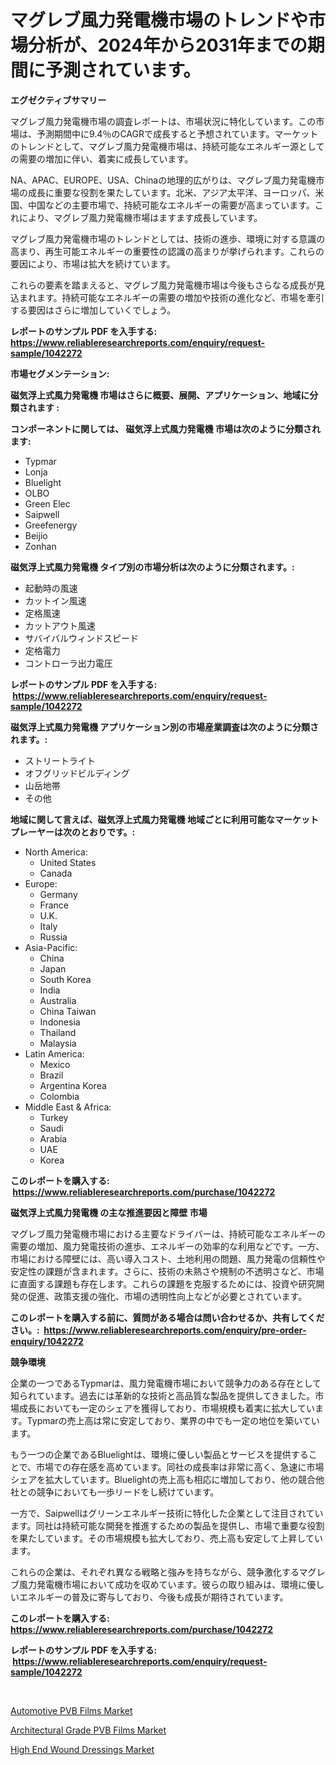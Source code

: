 <p><h1>マグレブ風力発電機市場のトレンドや市場分析が、2024年から2031年までの期間に予測されています。</h1></p><p><strong>エグゼクティブサマリー</strong></p>
<p><p>マグレブ風力発電機市場の調査レポートは、市場状況に特化しています。この市場は、予測期間中に9.4％のCAGRで成長すると予想されています。マーケットのトレンドとして、マグレブ風力発電機市場は、持続可能なエネルギー源としての需要の増加に伴い、着実に成長しています。</p><p>NA、APAC、EUROPE、USA、Chinaの地理的広がりは、マグレブ風力発電機市場の成長に重要な役割を果たしています。北米、アジア太平洋、ヨーロッパ、米国、中国などの主要市場で、持続可能なエネルギーの需要が高まっています。これにより、マグレブ風力発電機市場はますます成長しています。</p><p>マグレブ風力発電機市場のトレンドとしては、技術の進歩、環境に対する意識の高まり、再生可能エネルギーの重要性の認識の高まりが挙げられます。これらの要因により、市場は拡大を続けています。</p><p>これらの要素を踏まえると、マグレブ風力発電機市場は今後もさらなる成長が見込まれます。持続可能なエネルギーの需要の増加や技術の進化など、市場を牽引する要因はさらに増加していくでしょう。</p></p>
<p><strong>レポートのサンプル PDF を入手する: <a href="https://www.reliableresearchreports.com/enquiry/request-sample/1042272">https://www.reliableresearchreports.com/enquiry/request-sample/1042272</a></strong></p>
<p><strong>市場セグメンテーション:</strong></p>
<p><strong> 磁気浮上式風力発電機 市場はさらに概要、展開、アプリケーション、地域に分類されます :</strong></p>
<p><strong>コンポーネントに関しては、 磁気浮上式風力発電機 市場は次のように分類されます: &nbsp;</strong></p>
<p><ul><li>Typmar</li><li>Lonja</li><li>Bluelight</li><li>OLBO</li><li>Green Elec</li><li>Saipwell</li><li>Greefenergy</li><li>Beijio</li><li>Zonhan</li></ul></p>
<p><strong> 磁気浮上式風力発電機 タイプ別の市場分析は次のように分類されます。:</strong></p>
<p><ul><li>起動時の風速</li><li>カットイン風速</li><li>定格風速</li><li>カットアウト風速</li><li>サバイバルウィンドスピード</li><li>定格電力</li><li>コントローラ出力電圧</li></ul></p>
<p><strong>レポートのサンプル PDF を入手する: &nbsp;<a href="https://www.reliableresearchreports.com/enquiry/request-sample/1042272">https://www.reliableresearchreports.com/enquiry/request-sample/1042272</a></strong></p>
<p><strong> 磁気浮上式風力発電機 アプリケーション別の市場産業調査は次のように分類されます。:</strong></p>
<p><ul><li>ストリートライト</li><li>オフグリッドビルディング</li><li>山岳地帯</li><li>その他</li></ul></p>
<p><strong>地域に関して言えば、磁気浮上式風力発電機 地域ごとに利用可能なマーケットプレーヤーは次のとおりです。:</strong></p>
<p><ul>
    <li>
        North America:
        <ul>
            <li>United States</li>
            <li>Canada</li>
        </ul>
    </li>
    <li>
        Europe:
        <ul>
            <li>Germany</li>
            <li>France</li>
            <li>U.K.</li>
            <li>Italy</li>
            <li>Russia</li>
        </ul>
    </li>
    <li>
        Asia-Pacific:
        <ul>
            <li>China</li>
            <li>Japan</li>
            <li>South Korea</li>
            <li>India</li>
            <li>Australia</li>
            <li>China Taiwan</li>
            <li>Indonesia</li>
            <li>Thailand</li>
            <li>Malaysia</li>
        </ul>
    </li>
    <li>
        Latin America:
        <ul>
            <li>Mexico</li>
            <li>Brazil</li>
            <li>Argentina Korea</li>
            <li>Colombia</li>
        </ul>
    </li>
    <li>
        Middle East & Africa:
        <ul>
            <li>Turkey</li>
            <li>Saudi</li>
            <li>Arabia</li>
            <li>UAE</li>
            <li>Korea</li>
        </ul>
    </li>
    </ul></p>
<p><strong>このレポートを購入する: &nbsp;<a href="https://www.reliableresearchreports.com/purchase/1042272">https://www.reliableresearchreports.com/purchase/1042272</a></strong></p>
<p><strong>磁気浮上式風力発電機 の主な推進要因と障壁 市場</strong></p>
<p><p>マグレブ風力発電機市場における主要なドライバーは、持続可能なエネルギーの需要の増加、風力発電技術の進歩、エネルギーの効率的な利用などです。一方、市場における障壁には、高い導入コスト、土地利用の問題、風力発電の信頼性や安定性の課題が含まれます。さらに、技術の未熟さや規制の不透明さなど、市場に直面する課題も存在します。これらの課題を克服するためには、投資や研究開発の促進、政策支援の強化、市場の透明性向上などが必要とされています。</p></p>
<p><strong>このレポートを購入する前に、質問がある場合は問い合わせるか、共有してください。:&nbsp; <a href="https://www.reliableresearchreports.com/enquiry/pre-order-enquiry/1042272">https://www.reliableresearchreports.com/enquiry/pre-order-enquiry/1042272</a></strong></p>
<p><strong>競争環境</strong></p>
<p><p>企業の一つであるTypmarは、風力発電機市場において競争力のある存在として知られています。過去には革新的な技術と高品質な製品を提供してきました。市場成長においても一定のシェアを獲得しており、市場規模も着実に拡大しています。Typmarの売上高は常に安定しており、業界の中でも一定の地位を築いています。</p><p>もう一つの企業であるBluelightは、環境に優しい製品とサービスを提供することで、市場での存在感を高めています。同社の成長率は非常に高く、急速に市場シェアを拡大しています。Bluelightの売上高も相応に増加しており、他の競合他社との競争においても一歩リードをし続けています。</p><p>一方で、Saipwellはグリーンエネルギー技術に特化した企業として注目されています。同社は持続可能な開発を推進するための製品を提供し、市場で重要な役割を果たしています。その市場規模も拡大しており、売上高も安定して上昇しています。</p><p>これらの企業は、それぞれ異なる戦略と強みを持ちながら、競争激化するマグレブ風力発電機市場において成功を収めています。彼らの取り組みは、環境に優しいエネルギーの普及に寄与しており、今後も成長が期待されています。</p></p>
<p><strong>このレポートを購入する: &nbsp; <a href="https://www.reliableresearchreports.com/purchase/1042272">https://www.reliableresearchreports.com/purchase/1042272</a></strong></p>
<p><strong>レポートのサンプル PDF を入手する: &nbsp;<a href="https://www.reliableresearchreports.com/enquiry/request-sample/1042272">https://www.reliableresearchreports.com/enquiry/request-sample/1042272</a></strong><strong></strong></p>
<p>&nbsp;</p>
<p><p><a href="https://view.publitas.com/reportprime-1/automotive-pvb-films-market-challenges-opportunities-and-growth-drivers-and-major-market-players-forecasted-for-period-from-2023-2030/">Automotive PVB Films Market</a></p><p><a href="https://view.publitas.com/reportprime-1/architectural-grade-pvb-films-market-research-report-forecasted-for-period-from-2023-2030-by-market-type-market-application-and-region/">Architectural Grade PVB Films Market</a></p><p><a href="https://view.publitas.com/reportprime-1/high-end-wound-dressings-market-research-report-reveals-the-latest-trends-and-opportunities-of-this-market-for-period-from-2023-2030/">High End Wound Dressings Market</a></p></p>